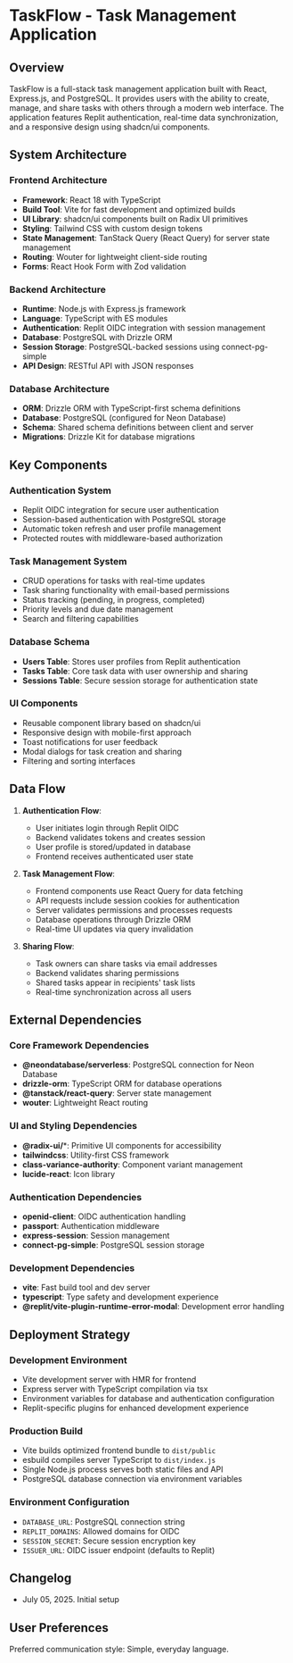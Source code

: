 # TaskFlow - Task Management Application

## Overview

TaskFlow is a full-stack task management application built with React, Express.js, and PostgreSQL. It provides users with the ability to create, manage, and share tasks with others through a modern web interface. The application features Replit authentication, real-time data synchronization, and a responsive design using shadcn/ui components.

## System Architecture

### Frontend Architecture
- **Framework**: React 18 with TypeScript
- **Build Tool**: Vite for fast development and optimized builds
- **UI Library**: shadcn/ui components built on Radix UI primitives
- **Styling**: Tailwind CSS with custom design tokens
- **State Management**: TanStack Query (React Query) for server state management
- **Routing**: Wouter for lightweight client-side routing
- **Forms**: React Hook Form with Zod validation

### Backend Architecture
- **Runtime**: Node.js with Express.js framework
- **Language**: TypeScript with ES modules
- **Authentication**: Replit OIDC integration with session management
- **Database**: PostgreSQL with Drizzle ORM
- **Session Storage**: PostgreSQL-backed sessions using connect-pg-simple
- **API Design**: RESTful API with JSON responses

### Database Architecture
- **ORM**: Drizzle ORM with TypeScript-first schema definitions
- **Database**: PostgreSQL (configured for Neon Database)
- **Schema**: Shared schema definitions between client and server
- **Migrations**: Drizzle Kit for database migrations

## Key Components

### Authentication System
- Replit OIDC integration for secure user authentication
- Session-based authentication with PostgreSQL storage
- Automatic token refresh and user profile management
- Protected routes with middleware-based authorization

### Task Management System
- CRUD operations for tasks with real-time updates
- Task sharing functionality with email-based permissions
- Status tracking (pending, in progress, completed)
- Priority levels and due date management
- Search and filtering capabilities

### Database Schema
- **Users Table**: Stores user profiles from Replit authentication
- **Tasks Table**: Core task data with user ownership and sharing
- **Sessions Table**: Secure session storage for authentication state

### UI Components
- Reusable component library based on shadcn/ui
- Responsive design with mobile-first approach
- Toast notifications for user feedback
- Modal dialogs for task creation and sharing
- Filtering and sorting interfaces

## Data Flow

1. **Authentication Flow**:
   - User initiates login through Replit OIDC
   - Backend validates tokens and creates session
   - User profile is stored/updated in database
   - Frontend receives authenticated user state

2. **Task Management Flow**:
   - Frontend components use React Query for data fetching
   - API requests include session cookies for authentication
   - Server validates permissions and processes requests
   - Database operations through Drizzle ORM
   - Real-time UI updates via query invalidation

3. **Sharing Flow**:
   - Task owners can share tasks via email addresses
   - Backend validates sharing permissions
   - Shared tasks appear in recipients' task lists
   - Real-time synchronization across all users

## External Dependencies

### Core Framework Dependencies
- **@neondatabase/serverless**: PostgreSQL connection for Neon Database
- **drizzle-orm**: TypeScript ORM for database operations
- **@tanstack/react-query**: Server state management
- **wouter**: Lightweight React routing

### UI and Styling Dependencies
- **@radix-ui/***: Primitive UI components for accessibility
- **tailwindcss**: Utility-first CSS framework
- **class-variance-authority**: Component variant management
- **lucide-react**: Icon library

### Authentication Dependencies
- **openid-client**: OIDC authentication handling
- **passport**: Authentication middleware
- **express-session**: Session management
- **connect-pg-simple**: PostgreSQL session storage

### Development Dependencies
- **vite**: Fast build tool and dev server
- **typescript**: Type safety and development experience
- **@replit/vite-plugin-runtime-error-modal**: Development error handling

## Deployment Strategy

### Development Environment
- Vite development server with HMR for frontend
- Express server with TypeScript compilation via tsx
- Environment variables for database and authentication configuration
- Replit-specific plugins for enhanced development experience

### Production Build
- Vite builds optimized frontend bundle to `dist/public`
- esbuild compiles server TypeScript to `dist/index.js`
- Single Node.js process serves both static files and API
- PostgreSQL database connection via environment variables

### Environment Configuration
- `DATABASE_URL`: PostgreSQL connection string
- `REPLIT_DOMAINS`: Allowed domains for OIDC
- `SESSION_SECRET`: Secure session encryption key
- `ISSUER_URL`: OIDC issuer endpoint (defaults to Replit)

## Changelog
- July 05, 2025. Initial setup

## User Preferences

Preferred communication style: Simple, everyday language.